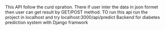 This API follow the curd opration.
There if user inter the data in json formet then user can get result by GET/POST method.
TO run this api run the project in localhost and try localhost:3000/api/predict
Backend for diabetes prediction system with Django framwork
